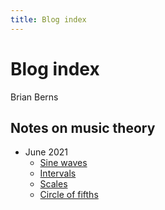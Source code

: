 ```yaml
---
title: Blog index
---
```

# Blog index

Brian Berns

## Notes on music theory

* June 2021
  * [Sine waves](SineWaves.html)
  * [Intervals](Intervals.html)
  * [Scales](Scales.html)
  * [Circle of fifths](CircleOfFifths.html)
